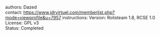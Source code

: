 authors: Dazed  
contact: https://www.jdrvirtuel.com/memberlist.php?mode=viewprofile&u=7957
instructions:
Version: Rolisteam 1.8, RCSE 1.0  
License: GPL v3  
Status: Completed
